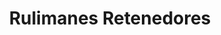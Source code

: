 ---
title: "Rulimanes Retenedores"
url: /guayaquil/rulimanes-retenedores-pedro-pablo-gomez/
shop: general
---